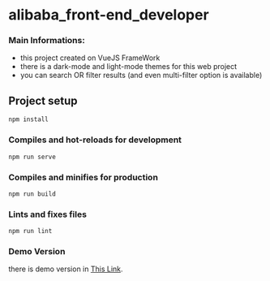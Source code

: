 # alibaba_front-end_developer

### Main Informations:
- this project created on VueJS FrameWork
- there is a dark-mode and light-mode themes for this web project
- you can search OR filter results (and even multi-filter option is available)

## Project setup
```
npm install
```

### Compiles and hot-reloads for development
```
npm run serve
```

### Compiles and minifies for production
```
npm run build
```

### Lints and fixes files
```
npm run lint
```

### Demo Version
there is demo version in [This Link](https://chat.dragotech.org/).
